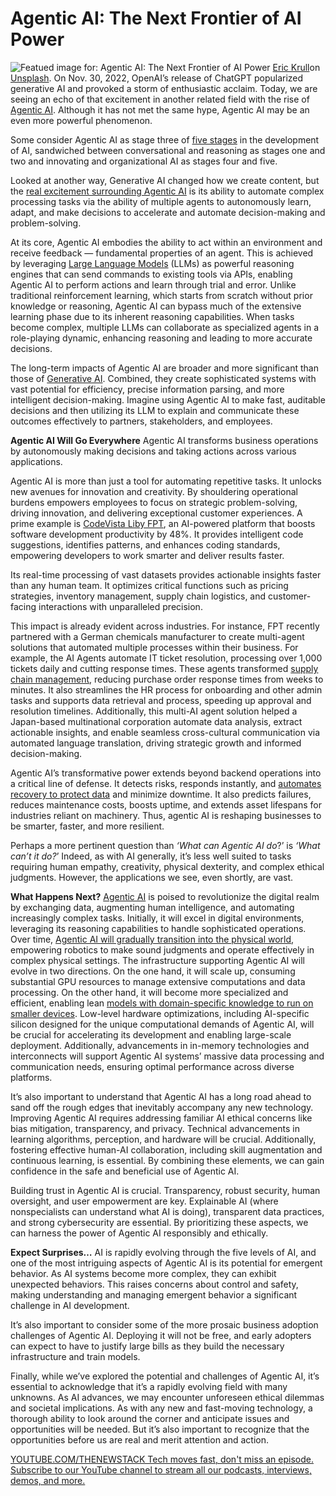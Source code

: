# Agentic AI: The Next Frontier of AI Power
![Featued image for: Agentic AI: The Next Frontier of AI Power](https://cdn.thenewstack.io/media/2025/02/4f09f46a-eric-krull-ejcuhcdfwrs-unsplash-1024x599-copy.png)
[Eric Krull](https://unsplash.com/@ekrull?utm_content=creditCopyText&utm_medium=referral&utm_source=unsplash)on
[Unsplash](https://unsplash.com/photos/blue-and-purple-robot-toy-Ejcuhcdfwrs?utm_content=creditCopyText&utm_medium=referral&utm_source=unsplash).
On Nov. 30, 2022, OpenAI’s release of ChatGPT popularized generative AI and provoked a storm of enthusiastic acclaim. Today, we are seeing an echo of that excitement in another related field with the rise of [Agentic AI](https://thenewstack.io/agentic-ai-powers-new-harness-devsecops-suite/). Although it has not met the same hype, Agentic AI may be an even more powerful phenomenon.

Some consider Agentic AI as stage three of [five stages](https://www.forbes.com/sites/jodiecook/2024/07/16/openais-5-levels-of-super-ai-agi-to-outperform-human-capability/) in the development of AI, sandwiched between conversational and reasoning as stages one and two and innovating and organizational AI as stages four and five.

Looked at another way, Generative AI changed how we create content, but the [real excitement surrounding Agentic AI](https://thenewstack.io/how-to-add-reasoning-to-ai-agents-via-prompt-engineering/) is its ability to automate complex processing tasks via the ability of multiple agents to autonomously learn, adapt, and make decisions to accelerate and automate decision-making and problem-solving.

At its core, Agentic AI embodies the ability to act within an environment and receive feedback — fundamental properties of an agent. This is achieved by leveraging [Large Language Models](https://thenewstack.io/freshen-up-llms-with-retrieval-augmented-generation/) (LLMs) as powerful reasoning engines that can send commands to existing tools via APIs, enabling Agentic AI to perform actions and learn through trial and error. Unlike traditional reinforcement learning, which starts from scratch without prior knowledge or reasoning, Agentic AI can bypass much of the extensive learning phase due to its inherent reasoning capabilities. When tasks become complex, multiple LLMs can collaborate as specialized agents in a role-playing dynamic, enhancing reasoning and leading to more accurate decisions.

The long-term impacts of Agentic AI are broader and more significant than those of [Generative AI](https://thenewstack.io/ebooks/generative-ai/). Combined, they create sophisticated systems with vast potential for efficiency, precise information parsing, and more intelligent decision-making. Imagine using Agentic AI to make fast, auditable decisions and then utilizing its LLM to explain and communicate these outcomes effectively to partners, stakeholders, and employees.

**Agentic AI Will Go Everywhere**
Agentic AI transforms business operations by autonomously making decisions and taking actions across various applications.

Agentic AI is more than just a tool for automating repetitive tasks. It unlocks new avenues for innovation and creativity. By shouldering operational burdens empowers employees to focus on strategic problem-solving, driving innovation, and delivering exceptional customer experiences. A prime example is [CodeVista Liby FPT](https://fptsoftware.com/resource-center/blogs/transforming-software-development-with-generative-ai-how-codevista-is-the-right-companion), an AI-powered platform that boosts software development productivity by 48%. It provides intelligent code suggestions, identifies patterns, and enhances coding standards, empowering developers to work smarter and deliver results faster.

Its real-time processing of vast datasets provides actionable insights faster than any human team. It optimizes critical functions such as pricing strategies, inventory management, supply chain logistics, and customer-facing interactions with unparalleled precision.

This impact is already evident across industries. For instance, FPT recently partnered with a German chemicals manufacturer to create multi-agent solutions that automated multiple processes within their business. For example, the AI Agents automate IT ticket resolution, processing over 1,000 tickets daily and cutting response times. These agents transformed [supply chain management](https://thenewstack.io/effective-strategies-for-open-source-supply-chain-management/), reducing purchase order response times from weeks to minutes. It also streamlines the HR process for onboarding and other admin tasks and supports data retrieval and process, speeding up approval and resolution timelines. Additionally, this multi-AI agent solution helped a Japan-based multinational corporation automate data analysis, extract actionable insights, and enable seamless cross-cultural communication via automated language translation, driving strategic growth and informed decision-making.

Agentic AI’s transformative power extends beyond backend operations into a critical line of defense. It detects risks, responds instantly, and [automates recovery to protect data](https://thenewstack.io/onehouse-automates-vector-embedding-for-its-data-lakehouse/) and minimize downtime. It also predicts failures, reduces maintenance costs, boosts uptime, and extends asset lifespans for industries reliant on machinery. Thus, agentic AI is reshaping businesses to be smarter, faster, and more resilient.

Perhaps a more pertinent question than *‘What* *can* *Agentic* *AI* *do*?’ is *‘What* *can’t* *it* *do?*’ Indeed, as with AI generally, it’s less well suited to tasks requiring human empathy, creativity, physical dexterity, and complex ethical judgments. However, the applications we see, even shortly, are vast.

**What Happens Next?**
[Agentic AI](https://thenewstack.io/agentic-ai-for-enterprises-4-key-benefits-driving-innovation/) is poised to revolutionize the digital realm by exchanging data, augmenting human intelligence, and automating increasingly complex tasks. Initially, it will excel in digital environments, leveraging its reasoning capabilities to handle sophisticated operations. Over time, [Agentic AI will gradually transition into the physical world](https://thenewstack.io/integration-of-ai-with-iot-brings-agents-to-physical-world/), empowering robotics to make sound judgments and operate effectively in complex physical settings.
The infrastructure supporting Agentic AI will evolve in two directions. On the one hand, it will scale up, consuming substantial GPU resources to manage extensive computations and data processing. On the other hand, it will become more specialized and efficient, enabling lean [models with domain-specific knowledge to run on smaller devices](https://thenewstack.io/recurrentgemma-an-open-language-model-for-smaller-devices/). Low-level hardware optimizations, including AI-specific silicon designed for the unique computational demands of Agentic AI, will be crucial for accelerating its development and enabling large-scale deployment. Additionally, advancements in in-memory technologies and interconnects will support Agentic AI systems’ massive data processing and communication needs, ensuring optimal performance across diverse platforms.

It’s also important to understand that Agentic AI has a long road ahead to sand off the rough edges that inevitably accompany any new technology. Improving Agentic AI requires addressing familiar AI ethical concerns like bias mitigation, transparency, and privacy. Technical advancements in learning algorithms, perception, and hardware will be crucial. Additionally, fostering effective human-AI collaboration, including skill augmentation and continuous learning, is essential. By combining these elements, we can gain confidence in the safe and beneficial use of Agentic AI.

Building trust in Agentic AI is crucial. Transparency, robust security, human oversight, and user empowerment are key. Explainable AI (where nonspecialists can understand what AI is doing), transparent data practices, and strong cybersecurity are essential. By prioritizing these aspects, we can harness the power of Agentic AI responsibly and ethically.

**Expect Surprises…**
AI is rapidly evolving through the five levels of AI, and one of the most intriguing aspects of Agentic AI is its potential for emergent behavior. As AI systems become more complex, they can exhibit unexpected behaviors. This raises concerns about control and safety, making understanding and managing emergent behavior a significant challenge in AI development.

It’s also important to consider some of the more prosaic business adoption challenges of Agentic AI. Deploying it will not be free, and early adopters can expect to have to justify large bills as they build the necessary infrastructure and train models.

Finally, while we’ve explored the potential and challenges of Agentic AI, it’s essential to acknowledge that it’s a rapidly evolving field with many unknowns. As AI advances, we may encounter unforeseen ethical dilemmas and societal implications. As with any new and fast-moving technology, a thorough ability to look around the corner and anticipate issues and opportunities will be needed. But it’s also important to recognize that the opportunities before us are real and merit attention and action.

[
YOUTUBE.COM/THENEWSTACK
Tech moves fast, don't miss an episode. Subscribe to our YouTube
channel to stream all our podcasts, interviews, demos, and more.
](https://youtube.com/thenewstack?sub_confirmation=1)